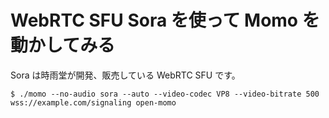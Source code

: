 # WebRTC SFU Sora を使って Momo を動かしてみる

Sora は時雨堂が開発、販売している WebRTC SFU です。

```shell
$ ./momo --no-audio sora --auto --video-codec VP8 --video-bitrate 500 wss://example.com/signaling open-momo
```
